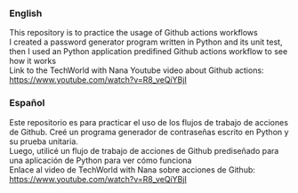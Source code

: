 ### English
This repository is to practice the usage of Github actions workflows <br>
I created a password generator program written in Python and its unit test, then I used an Python application predifined Github actions workflow to see how it works <br>
Link to the TechWorld with Nana Youtube video about Github actions: https://www.youtube.com/watch?v=R8_veQiYBjI


### Español
Este repositorio es para practicar el uso de los flujos de trabajo de acciones de Github. Creé un programa generador de contraseñas escrito en Python y su prueba unitaria. <br>
Luego, utilicé un flujo de trabajo de acciones de Github prediseñado para una aplicación de Python para ver cómo funciona <br>
Enlace al video de TechWorld with Nana sobre acciones de Github: https://www.youtube.com/watch?v=R8_veQiYBjI
